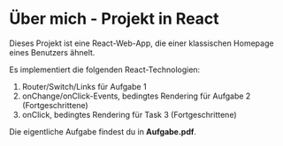# Über mich - Projekt in React

Dieses Projekt ist eine React-Web-App, die einer klassischen
Homepage eines Benutzers ähnelt.

Es implementiert die folgenden React-Technologien:

1. Router/Switch/Links für Aufgabe 1
2. onChange/onClick-Events, bedingtes Rendering für Aufgabe 2 (Fortgeschrittene)
3. onClick, bedingtes Rendering für Task 3 (Fortgeschrittene)

Die eigentliche Aufgabe findest du in **Aufgabe.pdf**.
